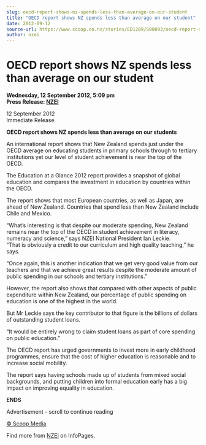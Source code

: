 ```yaml
---
slug: oecd-report-shows-nz-spends-less-than-average-on-our-student
title: "OECD report shows NZ spends less than average on our student"
date: 2012-09-12
source-url: https://www.scoop.co.nz/stories/ED1209/S00093/oecd-report-shows-nz-spends-less-than-average-on-our-student.htm
author: nzei
---
```

OECD report shows NZ spends less than average on our student
============================================================

**Wednesday, 12 September 2012, 5:09 pm**  
**Press Release: [NZEI](https://info.scoop.co.nz/NZEI)**

12 September 2012  
Immediate Release

**OECD report shows NZ spends less than average on our students**

An international report shows that New Zealand spends just under the OECD average on educating students in primary schools through to tertiary institutions yet our level of student achievement is near the top of the OECD.

The Education at a Glance 2012 report provides a snapshot of global education and compares the investment in education by countries within the OECD.

The report shows that most European countries, as well as Japan, are ahead of New Zealand. Countries that spend less than New Zealand include Chile and Mexico.

“What’s interesting is that despite our moderate spending, New Zealand remains near the top of the OECD in student achievement in literacy, numeracy and science,” says NZEI National President Ian Leckie.  
“That is obviously a credit to our curriculum and high quality teaching,” he says.

“Once again, this is another indication that we get very good value from our teachers and that we achieve great results despite the moderate amount of public spending in our schools and tertiary institutions.”

However, the report also shows that compared with other aspects of public expenditure within New Zealand, our percentage of public spending on education is one of the highest in the world.

But Mr Leckie says the key contributor to that figure is the billions of dollars of outstanding student loans.

“It would be entirely wrong to claim student loans as part of core spending on public education.”

The OECD report has urged governments to invest more in early childhood programmes, ensure that the cost of higher education is reasonable and to increase social mobility.

The report says having schools made up of students from mixed social backgrounds, and putting children into formal education early has a big impact on improving equality in education.

  
**ENDS**  

Advertisement - scroll to continue reading





[© Scoop Media](http://www.scoop.co.nz/about/terms.html)

Find more from [NZEI](https://info.scoop.co.nz/NZEI) on InfoPages.